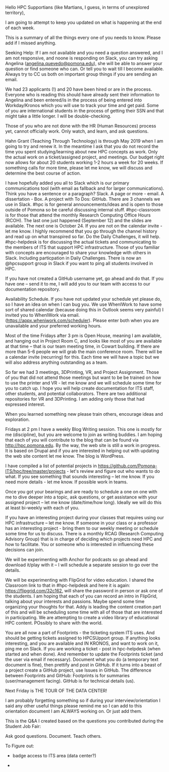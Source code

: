 Hello HPC Supportians (like Martians, I guess, in terms of unexplored territory),
 
I am going to attempt to keep you updated on what is happening at the end of each week.
 
This is a summary of all the things every one of you needs to know. Please add if I missed anything.
 
Seeking Help: If I am not available and you need a question answered, and I am not responsive, and noone is responding on Slack, you can try asking Angelina (angelina.quevedo@pomona.edu), she will be able to answer your question or find someone who can. Or tell you to wait till I become available. Always try to CC us both on important group things if you are sending an email.
 
We had 23 applicants (!) and 20  have been hired or are in the process. Everyone who is reading this should have already sent their information to Angelina and been entered/is in the process of being entered into Workday/Kronos which you will use to track your time and get paid. Some of you are international students in the process of getting their SSN and that might take a little longer. I will be double-checking.
 
Those of you who are not done with the HR (Human Resources) process yet, cannot officially work. Only watch, and learn, and ask questions.
 
Hahn Grant (Teaching Through Technology) is through May 2019 when I am going to try and renew it. In the meantime I ask that you do not record the time you spent studying/learning about new HPC concepts as work. Only the actual work on a ticket/assigned project, and meetings. Our budget right now allows for about 20 students working 1-2 hours a week for 20 weeks. If something calls for more time, please let me know, we will discuss and determine the best course of action.
 
I have hopefully added you all to Slack which is our primary communications tool (with email as fallback and for larger communications). Think you have a sentence or a paragraph? Slack. A page or more - email. A dissertation - Box. A project with To Dos: GitHub. There are 3 channels we use in Slack. #hpc is for general announcements/ideas and is open to those outside of Pomona so be careful discussing internal stuff. #hpc-classroom is for those that attend the monthly Research Computing Office Hours (RCOH). The last one just happened (September 12) and the slides are available. The next one is October 24. If you are not on the calendar invite - let me know. I highly recommend that you go through the channel history and read up on what transpired so far. Do the Daily Challenges, it will help. #hpc-helpdesk is for discussing the actual tickets and communicating to the members of ITS that support HPC infrastructure. Those of you familiar with concepts are encouraged to share your knowledge with others in Slack. Including particpation in Daily Challenges. There is now an @hpcsupport group in Slack if you want to ping all students involved in HPC.
 
If you have not created a GitHub username yet, go ahead and do that. If you have one – send it to me, I will add you to our team with access to our documentation repository.
 
Availability Schedule. If you have not updated your schedule yet please do, so I have an idea on when I can bug you. We use WhenIWork to have some sort of shared calendar (because doing this in Outlook seems very painful)  I invited you to WhenIWork via email. (https://appx.wheniwork.com/scheduler). Please enter both when you are unavailable and your preferred working hours.
 
Most of the time Fridays after 3 pm is Open House, meaning I am available, and hanging out in Project Room C, and looks like most of you are available at that time – that is our team meeting time, in Cowart building. If there are more than 5-6 people we will grab the main conference room. There will be a calendar invite (recurring) for this. Each time we will have a topic but we will also address anything outstanding as a team.
 
So far we had 3 meetings, 3DPrinting, VR, and Project Assignment. Those of you that did not attend those meetings but want to be  be trained on how to use the printer and VR - let me know and we will schedule some time for you to catch up. I hope you will help create documentation for ITS staff, other students, and potential collaborators. There are two additional repositories for VR and 3DPrinting. I am adding only those that had expressed interest.
 
When you learned something new please train others, encourage ideas and exploration.
 
Fridays at 2 pm I have a weekly Blog Writing session. This one is mostly for me (discipline), but you are welcome to join as writing buddies. I am hoping that each of you will contribute to the blog that can be found via http://hpc.pomona.edu. By the way, the web site is still a work in progress. It is based on Drupal and if you are interested in helping out with updating the web site content let me know. The blog is WordPress.
 
I have compiled a list of potential projects in https://github.com/Pomona-ITS/hpc/tree/master/projects - let's review and  figure out who wants to do what.  If you see something that sounds interesting – let me know. If you need more details - let me know. If possible work in teams.
 
Once you got your bearings and are ready to  schedule a one on one with me to dive deeper into a topic, ask questions, or get assistance with your assigned project – let me know (date/time/how long). Ideally we will do this at least bi-weekly with each of you.
 
If you have an interesting project during your classes that requires using our HPC infrastructure – let me know. If someone in your class or a professor has an interesting project - bring them to our weekly meeting or schedule some time for us to discuss. There is a monthly RCAG (Research Computing Advisory Group) that is in charge of deciding which projects need HPC and how to facilitate. You or someone who is interested in influencing these decisions can join.
 
We will be experimenting with Anchor for podcasts so go ahead and download it/play with it – I will schedule a separate session to go over the details.
 
We will be experimenting with FlipGrid for video education. I shared the Classroom link to that in #hpc-helpdesk and here it is again: https://flipgrid.com/32c162, will share the password in person or ask one of the students. I am hoping that each of you can record an intro in FlipGrid, talking about your interests and passions. Maybe spend some time organizing your thoughts for that. Addy is leading the content creation part of this and will be scheduling some time with all of those that are interested in participating. We are attempting to create a video library of educational HPC content. POssibly to share with the world.

You are all now a part of Footprints - the ticketing system ITS uses. And should be getting tickets assigned to HPCSUpport group. If anything looks interesting, and you are available and IN KRONOS, and want to work on it, ping me on Slack. If you are working a ticket - post in hpc-helpdesk (when started and when done). And remember to update the Footprints ticket (and the user via email if necessary). Document what you do (a temporary text document is fine), then prettify and post in GitHub. If it turns into a beast of a project create a GitHub project, use Issues in GitHub. The difference between Footprints and GitHub: Footprints is for summaries (user/management facing). GitHub is for technical details (us).

Next Friday is THE TOUR OF THE DATA CENTER!
 
I am probably forgetting something so if during your interview/orientation I said any other useful things please remind me so I can add to this orientation document I am ALWAYS working on. Or just add them.

This is the Q&A I created based on the questions you contributed during the Student Job Fair:
 
Ask good questions. Document. Teach others.

To Figure out:

- badge access to ITS area (data center?)

- 
